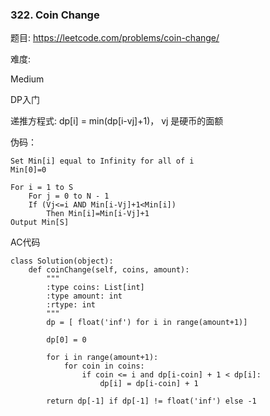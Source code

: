 ### 322. Coin Change



题目:
<https://leetcode.com/problems/coin-change/>

难度:

Medium 

DP入门

递推方程式: dp[i] = min(dp[i-vj]+1)， vj 是硬币的面额

伪码：

```
Set Min[i] equal to Infinity for all of i
Min[0]=0

For i = 1 to S
	For j = 0 to N - 1
	If (Vj<=i AND Min[i-Vj]+1<Min[i]) 
		Then Min[i]=Min[i-Vj]+1
Output Min[S]
```



AC代码

```
class Solution(object):
    def coinChange(self, coins, amount):
        """
        :type coins: List[int]
        :type amount: int
        :rtype: int
        """
        dp = [ float('inf') for i in range(amount+1)]

        dp[0] = 0

        for i in range(amount+1):
        	for coin in coins:
        		if coin <= i and dp[i-coin] + 1 < dp[i]:
        			dp[i] = dp[i-coin] + 1

        return dp[-1] if dp[-1] != float('inf') else -1
```

